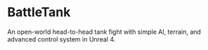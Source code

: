 # BattleTank
An open-world head-to-head tank fight with simple AI, terrain, and  advanced control system in Unreal 4.
